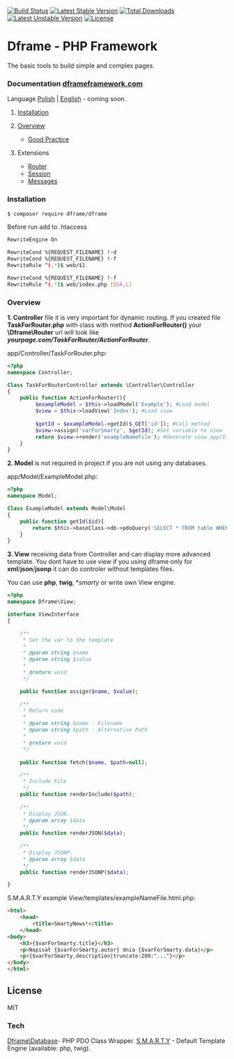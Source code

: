 [![Build Status](https://travis-ci.org/dframe/dframe.svg?branch=master)](https://travis-ci.org/dframe/dframe) [![Latest Stable Version](https://poser.pugx.org/dframe/dframe/v/stable)](https://packagist.org/packages/dframe/dframe) [![Total Downloads](https://poser.pugx.org/dframe/dframe/downloads)](https://packagist.org/packages/dframe/dframe) [![Latest Unstable Version](https://poser.pugx.org/dframe/dframe/v/unstable)](https://packagist.org/packages/dframe/dframe) [![License](https://poser.pugx.org/dframe/dframe/license)](https://packagist.org/packages/dframe/dframe)

# Dframe - PHP Framework 

The basic tools to build simple and complex pages.

### Documentation [dframeframework.com](http://dframeframework.com/pl/page/index)   
Language
[Polish](http://dframeframework.com/pl/page/index) | [English](http://dframeframework.com/en/page/index) - coming soon.


1. [Installation](#installation)
2. [Overview](#overview)
	- [Good Practice](docs/overview/GoodPractice.md)

3. Extensions
	- [Router](docs/extensions/Router.md)
	- [Session](docs/extensions/Session.md)
	- [Messages](docs/extensions/Messages.md)


### Installation

```sh
$ composer require dframe/dframe
```

Before run add to .htaccess 

```sh
RewriteEngine On

RewriteCond %{REQUEST_FILENAME} !-d
RewriteCond %{REQUEST_FILENAME} !-f
RewriteRule ^(.*)$ web/$1

RewriteCond %{REQUEST_FILENAME} !-f
RewriteRule ^(.*)$ web/index.php [QSA,L]
```

### Overview

**1. Controller** 
file it is very important for dynamic routing. If you created file **TaskForRouter.php** with class with method **ActionForRouter()** your **\Dframe\Router** url will look like ***yourpage.com/TaskForRouter/ActionForRouter***.

app/Controller/TaskForRouter.php:
```php
<?php
namespace Controller;

Class TaskForRouterController extends \Controller\Controller
{
    public function ActionForRouter(){
         $exampleModel = $this->loadModel('Example'); #Load model
         $view = $this->loadView('Index'); #Load view
         
         $getId = $exampleModel->getId($_GET['id']); #Call method
         $view->assign('varForSmarty', $getId); #Set variable to view
         return $view->render('exampleNameFile'); #Generate view app/View/templates/exampleNameFile.tpl
    }
}


```

**2. Model** 
is not required in project if you are not using any databases.

app/Model/ExampleModel.php:
```php
<?php
namespace Model;

Class ExampleModel extends Model\Model
{
    public function getId($id){
        return $this->baseClass->db->pdoQuery('SELECT * FROM table WHERE id = ? LIMIT 1', array($id))->result();
    }
}
```

**3. View** 
receiving data from Controller and can display more advanced template. You dont have to use view if you using dframe only for **xml**/**json**/**jsonp** it can do controler without templates files.

You can use **php**, **twig**, **smarty* or write own View engine.

```php
<?php
namespace Dframe\View;

interface ViewInterface
{

    /**
     * Set the var to the template
     *
     * @param string $name 
     * @param string $value
     *
     * @return void
     */

    public function assign($name, $value);

    /**
     * Return code
     *
     * @param string $name - Filename
     * @param string $path - Alternative Path
     *
     * @return void
     */
    
    public function fetch($name, $path=null);

    /**
     * Include File
     */
    public function renderInclude($path);
     
    /**
     * Display JSON.
     * @param array $data
     */
    public function renderJSON($data);
 
    /**
     * Display JSONP.
     * @param array $data
     */
    public function renderJSONP($data);

}
```
S.M.A.R.T.Y example
View/templates/exampleNameFile.html.php:
```html
<html>
    <head>
        <title>SmartyNews!</title>
    </head>
<body>
    <h3>{$varForSmarty.title}</h3>
    <p>Napisał {$varForSmarty.autor} dnia {$varForSmarty.data}</p>
    <p>{$varForSmarty.description|truncate:200:"..."}</p>
</body>
</html>
```


License
----

MIT

### Tech
[Dframe\Database](https://github.com/dusta/Database)- PHP PDO Class Wrapper.
[S.M.A.R.T.Y](https://github.com/smarty-php/smarty) - Default Template Engine (available: php, twig).
